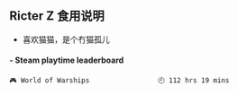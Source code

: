 ## Ricter Z 食用说明
- 喜欢猫猫，是个冇猫孤儿

<!-- steam-box start -->
#### - Steam playtime leaderboard
```text
🎮 World of Warships                 🕘 112 hrs 19 mins
```
<!-- Powered by https://github.com/YouEclipse/steam-box . -->
<!-- steam-box end -->
